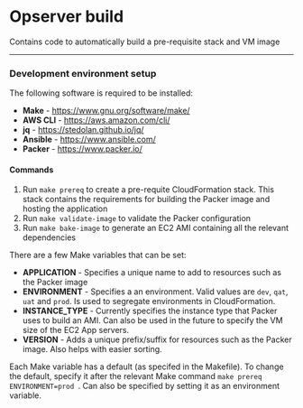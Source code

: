 # Opserver build
Contains code to automatically build a pre-requisite stack and VM image

---
### Development environment setup
The following software is required to be installed:
- **Make** - https://www.gnu.org/software/make/
- **AWS CLI** - https://aws.amazon.com/cli/
- **jq** - https://stedolan.github.io/jq/
- **Ansible** - https://www.ansible.com/
- **Packer** - https://www.packer.io/

#### Commands
1. Run `make prereq` to create a pre-requite CloudFormation stack. This stack contains the requirements for building the Packer image and hosting the application
2. Run `make validate-image` to validate the Packer configuration
3. Run `make bake-image` to generate an EC2 AMI containing all the relevant dependencies

There are a few Make variables that can be set:
- **APPLICATION** - Specifies a unique name to add to resources such as the Packer image
- **ENVIRONMENT** - Specifies a an environment. Valid values are `dev`, `qat`, `uat` and `prod`. Is used to segregate environments in CloudFormation.
- **INSTANCE_TYPE** - Currently specifies the instance type that Packer uses to build an AMI. Can also be used in the future to specify the VM size of the EC2 App servers.
- **VERSION** - Adds a unique prefix/suffix for resources such as the Packer image. Also helps with easier sorting.

Each Make variable has a default (as specifed in the Makefile). To change the default, specify it after the relevant Make command `make prereq ENVIRONMENT=prod `. Can also be specified by setting it as an environment variable.
